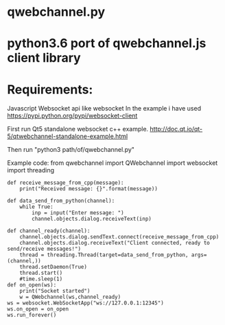 # qwebchannel.py
python3.6 port of qwebchannel.js client library
===================================================


Requirements:
===================================================
Javascript Websocket api like websocket
In the example i have used 
https://pypi.python.org/pypi/websocket-client 

First run Qt5 standalone websocket c++ example.
http://doc.qt.io/qt-5/qtwebchannel-standalone-example.html

Then run "python3 path/of/qwebchannel.py"


Example code:
    from qwebchannel import QWebchannel
    import websocket
    import threading

    def receive_message_from_cpp(message):
        print("Received message: {}".format(message))

    def data_send_from_python(channel):
        while True:
            inp = input("Enter message: ")
            channel.objects.dialog.receiveText(inp)

    def channel_ready(channel):
        channel.objects.dialog.sendText.connect(receive_message_from_cpp)
        channel.objects.dialog.receiveText("Client connected, ready to send/receive messages!")
        thread = threading.Thread(target=data_send_from_python, args=(channel,))
        thread.setDaemon(True)
        thread.start()
        #time.sleep(1)
    def on_open(ws):
        print("Socket started")
        w = QWebchannel(ws,channel_ready)
    ws = websocket.WebSocketApp("ws://127.0.0.1:12345")
    ws.on_open = on_open
    ws.run_forever()
